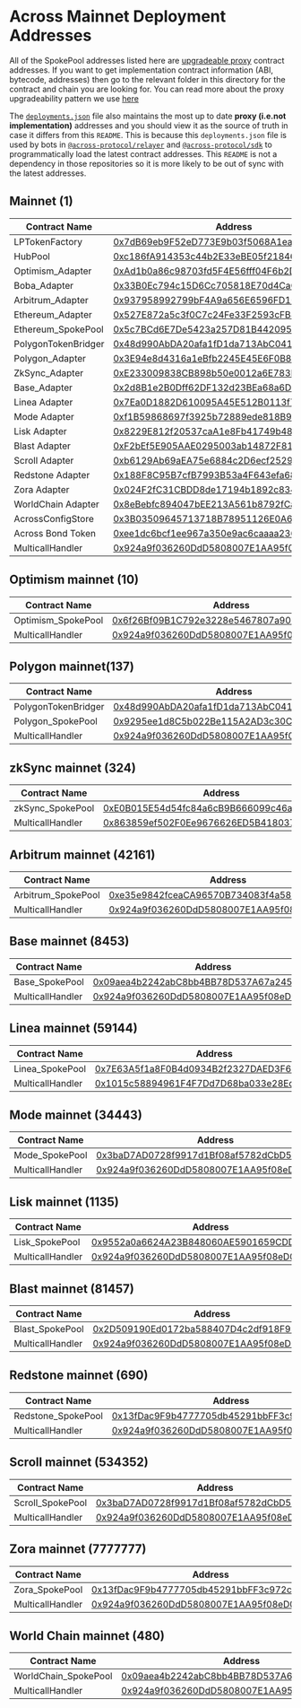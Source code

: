 # Across Mainnet Deployment Addresses

All of the SpokePool addresses listed here are [upgradeable proxy](https://github.com/OpenZeppelin/openzeppelin-contracts-upgradeable/blob/2d081f24cac1a867f6f73d512f2022e1fa987854/contracts/proxy/utils/UUPSUpgradeable.sol) contract addresses. If you want to get implementation contract information (ABI, bytecode, addresses) then go to the relevant folder in this directory for the contract and chain you are looking for. You can read more about the proxy upgradeability pattern we use [here](https://github.com/OpenZeppelin/openzeppelin-contracts-upgradeable/blob/2d081f24cac1a867f6f73d512f2022e1fa987854/contracts/proxy/README.adoc)

The [`deployments.json`](./deployments.json) file also maintains the most up to date **proxy (i.e.not implementation)** addresses and you should view it as the source of truth in case it differs from this `README`.
This is because this `deployments.json` file is used by bots in [`@across-protocol/relayer`](https://github.com/across-protocol/relayer) and [`@across-protocol/sdk`](https://github.com/across-protocol/sdk) to programmatically load the latest contract addresses. This `README` is not a dependency in those repositories so it is more likely to be out of sync with the latest addresses.

## Mainnet (1)

| Contract Name       | Address                                                                                                               |
| ------------------- | --------------------------------------------------------------------------------------------------------------------- |
| LPTokenFactory      | [0x7dB69eb9F52eD773E9b03f5068A1ea0275b2fD9d](https://etherscan.io/address/0x7dB69eb9F52eD773E9b03f5068A1ea0275b2fD9d) |
| HubPool             | [0xc186fA914353c44b2E33eBE05f21846F1048bEda](https://etherscan.io/address/0xc186fA914353c44b2E33eBE05f21846F1048bEda) |
| Optimism_Adapter    | [0xAd1b0a86c98703fd5F4E56fff04F6b2D9b9f246F](https://etherscan.io/address/0xAd1b0a86c98703fd5F4E56fff04F6b2D9b9f246F) |
| Boba_Adapter        | [0x33B0Ec794c15D6Cc705818E70d4CaCe7bCfB5Af3](https://etherscan.io/address/0x33B0Ec794c15D6Cc705818E70d4CaCe7bCfB5Af3) |
| Arbitrum_Adapter    | [0x937958992799bF4A9a656E6596FD10d7Da5c2216](https://etherscan.io/address/0x937958992799bF4A9a656E6596FD10d7Da5c2216) |
| Ethereum_Adapter    | [0x527E872a5c3f0C7c24Fe33F2593cFB890a285084](https://etherscan.io/address/0x527E872a5c3f0C7c24Fe33F2593cFB890a285084) |
| Ethereum_SpokePool  | [0x5c7BCd6E7De5423a257D81B442095A1a6ced35C5](https://etherscan.io/address/0x5c7BCd6E7De5423a257D81B442095A1a6ced35C5) |
| PolygonTokenBridger | [0x48d990AbDA20afa1fD1da713AbC041B60a922c65](https://etherscan.io/address/0x48d990AbDA20afa1fD1da713AbC041B60a922c65) |
| Polygon_Adapter     | [0x3E94e8d4316a1eBfb2245E45E6F0B8724094CE1A](https://etherscan.io/address/0x3E94e8d4316a1eBfb2245E45E6F0B8724094CE1A) |
| ZkSync_Adapter      | [0xE233009838CB898b50e0012a6E783FC9FeE447FB](https://etherscan.io/address/0xE233009838CB898b50e0012a6E783FC9FeE447FB) |
| Base_Adapter        | [0x2d8B1e2B0Dff62DF132d23BEa68a6D2c4D20046E](https://etherscan.io/address/0x2d8B1e2B0Dff62DF132d23BEa68a6D2c4D20046E) |
| Linea Adapter       | [0x7Ea0D1882D610095A45E512B0113f79cA98a8EfE](https://etherscan.io/address/0x7Ea0D1882D610095A45E512B0113f79cA98a8EfE) |
| Mode Adapter        | [0xf1B59868697f3925b72889ede818B9E7ba0316d0](https://etherscan.io/address/0xf1B59868697f3925b72889ede818B9E7ba0316d0) |
| Lisk Adapter        | [0x8229E812f20537caA1e8Fb41749b4887B8a75C3B](https://etherscan.io/address/0x8229E812f20537caA1e8Fb41749b4887B8a75C3B) |
| Blast Adapter       | [0xF2bEf5E905AAE0295003ab14872F811E914EdD81](https://etherscan.io/address/0xF2bEf5E905AAE0295003ab14872F811E914EdD81) |
| Scroll Adapter      | [0xb6129Ab69aEA75e6884c2D6ecf25293C343C519F](https://etherscan.io/address/0xb6129Ab69aEA75e6884c2D6ecf25293C343C519F) |
| Redstone Adapter    | [0x188F8C95B7cfB7993B53a4F643efa687916f73fA](https://etherscan.io/address/0x188F8C95B7cfB7993B53a4F643efa687916f73fA) |
| Zora Adapter        | [0x024F2fC31CBDD8de17194b1892c834f98Ef5169b](https://etherscan.io/address/0x024F2fC31CBDD8de17194b1892c834f98Ef5169b) |
| WorldChain Adapter  | [0x8eBebfc894047bEE213A561b8792fCa71241731f](https://etherscan.io/address/0x8eBebfc894047bEE213A561b8792fCa71241731f) |
| AcrossConfigStore   | [0x3B03509645713718B78951126E0A6de6f10043f5](https://etherscan.io/address/0x3B03509645713718B78951126E0A6de6f10043f5) |
| Across Bond Token   | [0xee1dc6bcf1ee967a350e9ac6caaaa236109002ea](https://etherscan.io/address/0xee1dc6bcf1ee967a350e9ac6caaaa236109002ea) |
| MulticallHandler    | [0x924a9f036260DdD5808007E1AA95f08eD08aA569](https://etherscan.io/address/0x924a9f036260DdD5808007E1AA95f08eD08aA569) |

## Optimism mainnet (10)

| Contract Name      | Address                                                                                                                          |
| ------------------ | -------------------------------------------------------------------------------------------------------------------------------- |
| Optimism_SpokePool | [0x6f26Bf09B1C792e3228e5467807a900A503c0281](https://optimistic.etherscan.io/address/0x6f26Bf09B1C792e3228e5467807a900A503c0281) |
| MulticallHandler   | [0x924a9f036260DdD5808007E1AA95f08eD08aA569](https://optimistic.etherscan.io/address/0x924a9f036260DdD5808007E1AA95f08eD08aA569) |

## Polygon mainnet(137)

| Contract Name       | Address                                                                                                                  |
| ------------------- | ------------------------------------------------------------------------------------------------------------------------ |
| PolygonTokenBridger | [0x48d990AbDA20afa1fD1da713AbC041B60a922c65](https://polygonscan.com/address/0x48d990AbDA20afa1fD1da713AbC041B60a922c65) |
| Polygon_SpokePool   | [0x9295ee1d8C5b022Be115A2AD3c30C72E34e7F096](https://polygonscan.com/address/0x9295ee1d8C5b022Be115A2AD3c30C72E34e7F096) |
| MulticallHandler    | [0x924a9f036260DdD5808007E1AA95f08eD08aA569](https://polygonscan.com/address/0x924a9f036260DdD5808007E1AA95f08eD08aA569) |

## zkSync mainnet (324)

| Contract Name    | Address                                                                                                                     |
| ---------------- | --------------------------------------------------------------------------------------------------------------------------- |
| zkSync_SpokePool | [0xE0B015E54d54fc84a6cB9B666099c46adE9335FF](https://explorer.zksync.io/address/0xE0B015E54d54fc84a6cB9B666099c46adE9335FF) |
| MulticallHandler | [0x863859ef502F0Ee9676626ED5B418037252eFeb2](https://explorer.zksync.io/address/0x863859ef502F0Ee9676626ED5B418037252eFeb2) |

## Arbitrum mainnet (42161)

| Contract Name      | Address                                                                                                              |
| ------------------ | -------------------------------------------------------------------------------------------------------------------- |
| Arbitrum_SpokePool | [0xe35e9842fceaCA96570B734083f4a58e8F7C5f2A](https://arbiscan.io/address/0xe35e9842fceaCA96570B734083f4a58e8F7C5f2A) |
| MulticallHandler   | [0x924a9f036260DdD5808007E1AA95f08eD08aA569](https://arbiscan.io/address/0x924a9f036260DdD5808007E1AA95f08eD08aA569) |

## Base mainnet (8453)

| Contract Name    | Address                                                                                                               |
| ---------------- | --------------------------------------------------------------------------------------------------------------------- |
| Base_SpokePool   | [0x09aea4b2242abC8bb4BB78D537A67a245A7bEC64](https://basescan.org/address/0x09aea4b2242abC8bb4BB78D537A67a245A7bEC64) |
| MulticallHandler | [0x924a9f036260DdD5808007E1AA95f08eD08aA569](https://basescan.org/address/0x924a9f036260DdD5808007E1AA95f08eD08aA569) |

## Linea mainnet (59144)

| Contract Name    | Address                                                                                                                  |
| ---------------- | ------------------------------------------------------------------------------------------------------------------------ |
| Linea_SpokePool  | [0x7E63A5f1a8F0B4d0934B2f2327DAED3F6bb2ee75](https://lineascan.build/address/0x7e63a5f1a8f0b4d0934b2f2327daed3f6bb2ee75) |
| MulticallHandler | [0x1015c58894961F4F7Dd7D68ba033e28Ed3ee1cDB](https://lineascan.build/address/0x1015c58894961F4F7Dd7D68ba033e28Ed3ee1cDB) |

## Mode mainnet (34443)

| Contract Name    | Address                                                                                                              |
| ---------------- | -------------------------------------------------------------------------------------------------------------------- |
| Mode_SpokePool   | [0x3baD7AD0728f9917d1Bf08af5782dCbD516cDd96](https://modescan.io/address/0x3baD7AD0728f9917d1Bf08af5782dCbD516cDd96) |
| MulticallHandler | [0x924a9f036260DdD5808007E1AA95f08eD08aA569](https://modescan.io/address/0x924a9f036260DdD5808007E1AA95f08eD08aA569) |

## Lisk mainnet (1135)

| Contract Name    | Address                                                                                                                      |
| ---------------- | ---------------------------------------------------------------------------------------------------------------------------- |
| Lisk_SpokePool   | [0x9552a0a6624A23B848060AE5901659CDDa1f83f8](https://blockscout.lisk.com/address/0x9552a0a6624A23B848060AE5901659CDDa1f83f8) |
| MulticallHandler | [0x924a9f036260DdD5808007E1AA95f08eD08aA569](https://blockscout.lisk.com/address/0x924a9f036260DdD5808007E1AA95f08eD08aA569) |

## Blast mainnet (81457)

| Contract Name    | Address                                                                                                               |
| ---------------- | --------------------------------------------------------------------------------------------------------------------- |
| Blast_SpokePool  | [0x2D509190Ed0172ba588407D4c2df918F955Cc6E1](https://blastscan.io/address/0x2D509190Ed0172ba588407D4c2df918F955Cc6E1) |
| MulticallHandler | [0x924a9f036260DdD5808007E1AA95f08eD08aA569](https://blastscan.io/address/0x924a9f036260DdD5808007E1AA95f08eD08aA569) |

## Redstone mainnet (690)

| Contract Name      | Address                                                                                                                        |
| ------------------ | ------------------------------------------------------------------------------------------------------------------------------ |
| Redstone_SpokePool | [0x13fDac9F9b4777705db45291bbFF3c972c6d1d97](https://explorer.redstone.xyz/address/0x13fDac9F9b4777705db45291bbFF3c972c6d1d97) |
| MulticallHandler   | [0x924a9f036260DdD5808007E1AA95f08eD08aA569](https://explorer.redstone.xyz/address/0x924a9f036260DdD5808007E1AA95f08eD08aA569) |

## Scroll mainnet (534352)

| Contract Name    | Address                                                                                                                 |
| ---------------- | ----------------------------------------------------------------------------------------------------------------------- |
| Scroll_SpokePool | [0x3baD7AD0728f9917d1Bf08af5782dCbD516cDd96](https://scrollscan.com/address/0x3baD7AD0728f9917d1Bf08af5782dCbD516cDd96) |
| MulticallHandler | [0x924a9f036260DdD5808007E1AA95f08eD08aA569](https://scrollscan.com/address/0x924a9f036260DdD5808007E1AA95f08eD08aA569) |

## Zora mainnet (7777777)

| Contract Name    | Address                                                                                                                        |
| ---------------- | ------------------------------------------------------------------------------------------------------------------------------ |
| Zora_SpokePool   | [0x13fDac9F9b4777705db45291bbFF3c972c6d1d97](https://zorascan.xyz/address/0x13fDac9F9b4777705db45291bbFF3c972c6d1d97)          |
| MulticallHandler | [0x924a9f036260DdD5808007E1AA95f08eD08aA569](https://explorer.redstone.xyz/address/0x924a9f036260DdD5808007E1AA95f08eD08aA569) |

## World Chain mainnet (480)

| Contract Name        | Address                                                                                                                                          |
| -------------------- | ------------------------------------------------------------------------------------------------------------------------------------------------ |
| WorldChain_SpokePool | [0x09aea4b2242abC8bb4BB78D537A67a245A7bEC64](https://worldchain-mainnet.explorer.alchemy.com/address/0x09aea4b2242abC8bb4BB78D537A67a245A7bEC64) |
| MulticallHandler     | [0x924a9f036260DdD5808007E1AA95f08eD08aA569](https://worldchain-mainnet.explorer.alchemy.com/address/0x924a9f036260DdD5808007E1AA95f08eD08aA569) |
